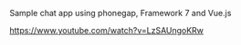 Sample chat app using phonegap, Framework 7 and Vue.js

https://www.youtube.com/watch?v=LzSAUngoKRw
